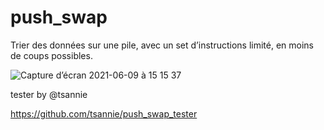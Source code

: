 # push_swap
Trier des données sur une pile, avec un set d’instructions limité, en moins de coups possibles.

![Capture d’écran 2021-06-09 à 15 15 37](https://user-images.githubusercontent.com/52048966/121812434-08b9ee00-cc68-11eb-9d7c-f80a99150665.png)

tester by @tsannie

https://github.com/tsannie/push_swap_tester
